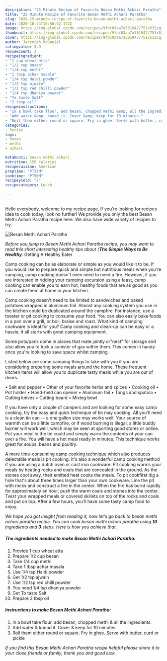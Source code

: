```yaml
---
description: "25 Minute Recipe of Favorite Besan Methi Achari Paratha"
title: "25 Minute Recipe of Favorite Besan Methi Achari Paratha"
slug: 3028-25-minute-recipe-of-favorite-besan-methi-achari-paratha
date: 2020-10-24T19:58:52.172Z
image: https://img-global.cpcdn.com/recipes/9fdc03aa7a501947/751x532cq70/besan-methi-achari-paratha-recipe-main-photo.jpg
thumbnail: https://img-global.cpcdn.com/recipes/9fdc03aa7a501947/751x532cq70/besan-methi-achari-paratha-recipe-main-photo.jpg
cover: https://img-global.cpcdn.com/recipes/9fdc03aa7a501947/751x532cq70/besan-methi-achari-paratha-recipe-main-photo.jpg
author: Jeremiah McDaniel
ratingvalue: 3.9
reviewcount: 3
recipeingredient:
- "1 cup wheat atta"
- "1/2 cup besan"
- "1/4 cup methi"
- "1 tbsp achar masala"
- "1/4 tsp Haldi powder"
- "1/2 tsp ajwain"
- "1/2 tsp red chilli powder"
- "1/4 tsp dhaniya powder"
- "To taste Salt"
- "2 tbsp oil"
recipeinstructions:
- "In a bowl take flour, add besan, chopped methi &amp; all the ingredients."
- "Add water &amp; knead it. Cover &amp; keep for 10 minutes."
- "Roll them either round or square. Fry in ghee. Serve with butter, curd or pickle"
categories:
- Recipe
tags:
- besan
- methi
- achari

katakunci: besan methi achari 
nutrition: 155 calories
recipecuisine: American
preptime: "PT27M"
cooktime: "PT56M"
recipeyield: "2"
recipecategory: Lunch

---
```

<br>
Hello everybody, welcome to my recipe page, If you're looking for recipes idea to cook today, look no further! We provide you only the best Besan Methi Achari Paratha recipe here. We also have wide variety of recipes to try.
<br>


![Besan Methi Achari Paratha](https://img-global.cpcdn.com/recipes/9fdc03aa7a501947/751x532cq70/besan-methi-achari-paratha-recipe-main-photo.jpg)

<i>Before you jump to Besan Methi Achari Paratha recipe, you may want to read this short interesting healthy tips about {<strong>The Simple Ways to Be Healthy</strong>.</i>
Getting A Healthy Eater

    
Camp cooking can be as elaborate or simple as you would like it to be. If you would like to prepare quick and simple but nutritious meals when you're camping, camp cooking doesn't even need to need a fire. However, if you are interested in ridding your camping excursion using a feast, camp cooking can enable you to earn hot, healthy foods that are as good as you can create them at home in your kitchen.

Camp cooking doesn't need to be limited to sandwiches and baked potatoes wrapped in aluminum foil.  Almost any cooking system you use in the kitchen could be duplicated around the campfire. For instance, use a toaster or pit cooking to consume your food. You can also easily bake foods in a pan over a grill, or boil, braise and roast. What kind of camping cookware is ideal for you? Camp cooking and clean-up can be easy or a hassle, it all starts with great camping equipment.

Some pots/pans come in places that mate jointly or"nest" for storage and also allow you to tuck a canister of gas within them. This comes in handy once you're looking to save space whilst camping.

Listed below are some camping things to take with you if you are considering preparing some meals around the home. These frequent kitchen items will allow you to duplicate tasty meals while you are out of doors.

• Salt and pepper
• Other of your favorite herbs and spices
• Cooking oil
• Pot holder
• Hand-held can opener
• Aluminum foil
• Tongs and spatula
• Cutting knives
• Cutting board
• Mixing bowl


If you have only a couple of campers and are looking for some easy camp cooking, try the easy and quick technique of tin may cooking. All you'll need is a clean tin can -- a one gallon size may works well. Your source of warmth can be a little campfire, or if wood burning is illegal, a little buddy burner will work well, which may be seen at sporting good stores or online. Put your meal in the tin could and simply warm the contents of your can over a fire. You will have a hot meal ready in minutes.  This technique works great for soups, beans and poultry.

A more time-consuming camp cooking technique which also produces delectable meals is pit cooking.  It's also a wonderful camp cooking method if you are using a dutch oven or cast iron cookware. Pit cooking warms your meals by heating rocks and coals that are concealed in the ground. As the stones cool away, their emitted heat cooks the meals. To pit cookfirst dig a hole that's about three times larger than your own cookware. Line the pit with rocks and construct a fire in the center. When the fire has burnt rapidly for approximately an hour, push the warm coals and stones into the center. Twist your wrapped meals or covered skillets on top of the rocks and coals and put on top. After a few hours, you'll have some tasty camp food to enjoy.


<i>We hope you got insight from reading it, now let's go back to besan methi achari paratha recipe. You can cook besan methi achari paratha using <strong>10</strong> ingredients and <strong>3</strong> steps. Here is how you achieve that.
</i>

##### The ingredients needed to make Besan Methi Achari Paratha:

1. Provide 1 cup wheat atta
1. Prepare 1/2 cup besan
1. Take 1/4 cup methi
1. Take 1 tbsp achar masala
1. Use 1/4 tsp Haldi powder
1. Get 1/2 tsp ajwain
1. Use 1/2 tsp red chilli powder
1. You need 1/4 tsp dhaniya powder
1. Get To taste Salt
1. Prepare 2 tbsp oil


##### Instructions to make Besan Methi Achari Paratha:

1. In a bowl take flour, add besan, chopped methi &amp; all the ingredients.
1. Add water &amp; knead it. Cover &amp; keep for 10 minutes.
1. Roll them either round or square. Fry in ghee. Serve with butter, curd or pickle




<i>If you find this Besan Methi Achari Paratha recipe helpful please share it to your close friends or family, thank you and good luck.</i>
